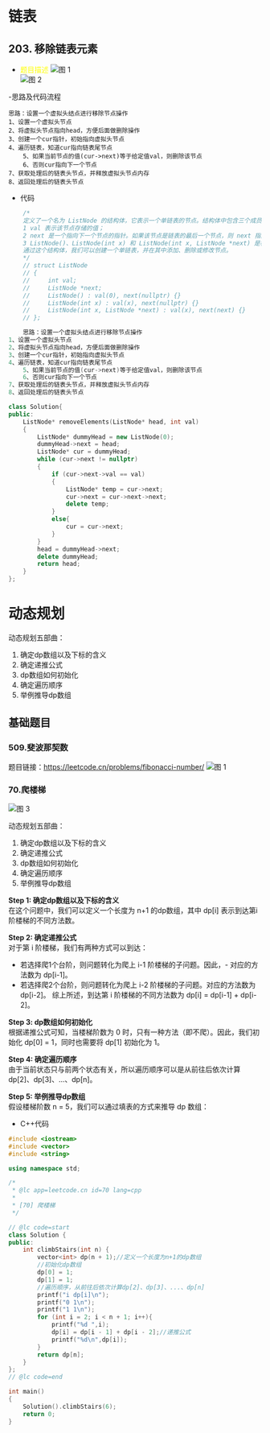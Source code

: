 
# 链表
## 203. 移除链表元素
- <font color = yellow>题目描述</font>
![图 1](images/b7f8d8c43048b78d292c873f88855e7cae905c468e238df75be7c249b7abec4f.png)  
![图 2](images/93b20801d9b0f25a3b4e4bc7046d6f20fc64ef1e66effe9c2e42ea01b6670c8a.png)  

-思路及代码流程
~~~
思路：设置一个虚拟头结点进行移除节点操作  
1、设置一个虚拟头节点  
2、将虚拟头节点指向head，方便后面做删除操作  
3、创建一个cur指针，初始指向虚拟头节点  
4、遍历链表，知道cur指向链表尾节点  
    5、如果当前节点的值(cur->next)等于给定值val，则删除该节点  
    6、否则cur指向下一个节点  
7、获取处理后的链表头节点，并释放虚拟头节点内存  
8、返回处理后的链表头节点
~~~

- 代码
~~~c++
    /*
    定义了一个名为 ListNode 的结构体，它表示一个单链表的节点。结构体中包含三个成员变量：
    1 val 表示该节点存储的值；
    2 next 是一个指向下一个节点的指针。如果该节点是链表的最后一个节点，则 next 指向空指针 nullptr；
    3 ListNode()、ListNode(int x) 和 ListNode(int x, ListNode *next) 是构造函数，分别用于创建一个空节点、初始值为 x 的节点和初始值为 x，下一个节点为 next 的节点。
    通过这个结构体，我们可以创建一个单链表，并在其中添加、删除或修改节点。
    */
    // struct ListNode
    // {
    //     int val;
    //     ListNode *next;
    //     ListNode() : val(0), next(nullptr) {}
    //     ListNode(int x) : val(x), next(nullptr) {}
    //     ListNode(int x, ListNode *next) : val(x), next(next) {}
    // };

    思路：设置一个虚拟头结点进行移除节点操作  
1、设置一个虚拟头节点  
2、将虚拟头节点指向head，方便后面做删除操作  
3、创建一个cur指针，初始指向虚拟头节点  
4、遍历链表，知道cur指向链表尾节点  
    5、如果当前节点的值(cur->next)等于给定值val，则删除该节点  
    6、否则cur指向下一个节点  
7、获取处理后的链表头节点，并释放虚拟头节点内存  
8、返回处理后的链表头节点

class Solution{
public:
    ListNode* removeElements(ListNode* head, int val)
    {
        ListNode* dummyHead = new ListNode(0);
        dummyHead->next = head;
        ListNode* cur = dummyHead;
        while (cur->next != nullptr)
        {
            if (cur->next->val == val)
            {
                ListNode* temp = cur->next;
                cur->next = cur->next->next;
                delete temp;
            }
            else{
                cur = cur->next;
            }
        }
        head = dummyHead->next;
        delete dummyHead;
        return head;
    }
};
~~~

# 动态规划
动态规划五部曲：
  1. 确定dp数组以及下标的含义
  2. 确定递推公式
  3. dp数组如何初始化
  4. 确定遍历顺序
  5. 举例推导dp数组
## 基础题目
### 509.斐波那契数
题目链接：https://leetcode.cn/problems/fibonacci-number/
![图 1](images/46fe100e0e506886eb5b14739539bee6124aa705ea0bdaa2633f210302db3069.png)  

### 70.爬楼梯
![图 3](images/34af3a681b8094b2b6b961fce35a1900487e08987682cb8735e4d46e102c5243.png)  

动态规划五部曲：
  1. 确定dp数组以及下标的含义
  2. 确定递推公式
  3. dp数组如何初始化
  4. 确定遍历顺序
  5. 举例推导dp数组
   
__Step 1: 确定dp数组以及下标的含义__   
在这个问题中，我们可以定义一个长度为 n+1 的dp数组，其中 dp[i] 表示到达第i阶楼梯的不同方法数。

__Step 2: 确定递推公式__  
对于第 i 阶楼梯，我们有两种方式可以到达：

  - 若选择爬1个台阶，则问题转化为爬上 i-1 阶楼梯的子问题。因此，- 对应的方法数为 dp[i-1]。
  - 若选择爬2个台阶，则问题转化为爬上 i-2 阶楼梯的子问题。对应的方法数为 dp[i-2]。 综上所述，到达第 i 阶楼梯的不同方法数为 dp[i] = dp[i-1] + dp[i-2]。

__Step 3: dp数组如何初始化__    
根据递推公式可知，当楼梯阶数为 0 时，只有一种方法（即不爬）。因此，我们初始化 dp[0] = 1，同时也需要将 dp[1] 初始化为 1。

__Step 4: 确定遍历顺序__  
由于当前状态只与前两个状态有关，所以遍历顺序可以是从前往后依次计算 dp[2]、dp[3]、...、dp[n]。

__Step 5: 举例推导dp数组__  
假设楼梯阶数 n = 5，我们可以通过填表的方式来推导 dp 数组：
- C++代码
~~~c++
#include <iostream>
#include <vector>
#include <string>

using namespace std;

/*
 * @lc app=leetcode.cn id=70 lang=cpp
 *
 * [70] 爬楼梯
 */

// @lc code=start
class Solution {
public:
    int climbStairs(int n) {
        vector<int> dp(n + 1);//定义一个长度为n+1的dp数组
        //初始化dp数组
        dp[0] = 1;
        dp[1] = 1;
        //遍历顺序，从前往后依次计算dp[2]、dp[3]、...、dp[n]
        printf("i dp[i]\n");
        printf("0 1\n");
        printf("1 1\n");
        for (int i = 2; i < n + 1; i++){
            printf("%d ",i);
            dp[i] = dp[i - 1] + dp[i - 2];//递推公式
            printf("%d\n",dp[i]);
        }
        return dp[n];
    }
};
// @lc code=end

int main()
{
    Solution().climbStairs(6);
    return 0;
}

~~~

